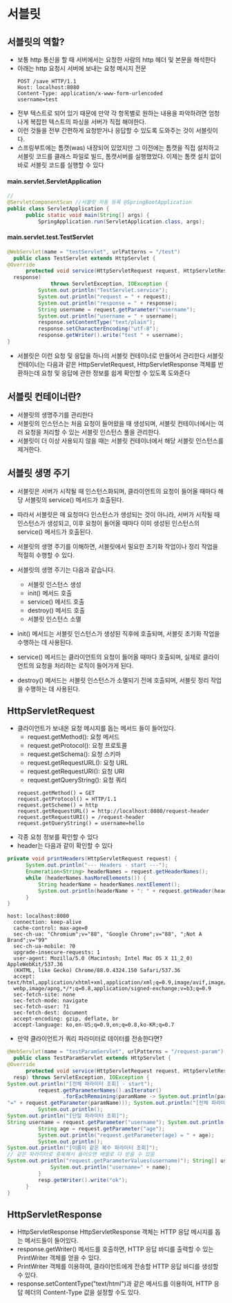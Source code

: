 # 서블릿

## 서블릿의 역할?

- 보통 http 통신을 할 때 서버에서는 요청한 사람의 http 헤더 및 본문을 해석한다
- 아래는 http 요청시 서버에 보내는 요청 메시지 전문
  ```text
  POST /save HTTP/1.1
  Host: localhost:8080
  Content-Type: application/x-www-form-urlencoded
  username=test
  ```
- 전부 텍스트로 되어 있기 때문에 만약 각 항목별로 원하는 내용을 파악하려면 엄청나게 복잡한 텍스트의 파싱을 서버가 직접 해야한다.
- 이런 것들을 전부 간편하게 요청받거나 응답할 수 있도록 도와주는 것이 서블릿이다.
- 스프링부트에는 톰캣(was) 내장되어 있었지만 그 이전에는 톰캣을 직접 설치하고 서블릿 코드를 클래스 파일로 빌드, 톰캣서버를 실행했었다. 이제는 톰캣 설치 없이 바로 서블릿 코드를 실행할 수 있다

#### main.servlet.ServletApplication

```java
//
@ServletComponentScan //서블릿 자동 등록 @SpringBootApplication
public class ServletApplication {
      public static void main(String[] args) {
          SpringApplication.run(ServletApplication.class, args);
```

#### main.servlet.test.TestServlet

```java
@WebServlet(name = "testServlet", urlPatterns = "/test")
  public class TestServlet extends HttpServlet {
@Override
      protected void service(HttpServletRequest request, HttpServletResponse
  response)
              throws ServletException, IOException {
          System.out.println("TestServlet.service");
          System.out.println("request = " + request);
          System.out.println("response = " + response);
          String username = request.getParameter("username");
          System.out.println("username = " + username);
          response.setContentType("text/plain");
          response.setCharacterEncoding("utf-8");
          response.getWriter().write("test " + username);
}
```

- 서블릿은 이런 요청 및 응답을 하나의 서블릿 컨테이너로 만들어서 관리한다 서블릿 컨테이너는 다음과 같은 HttpServletRequest, HttpServletResponse 객체를 반환하는데 요청 및 응답에 관한 정보를 쉽게 확인할 수 있도록 도와준다

## 서블릿 컨테이너란?

- 서블릿의 생명주기를 관리한다
- 서블릿의 인스턴스는 처음 요청이 들어왔을 때 생성되며, 서블릿 컨테이너에서는 여러 요청을 처리할 수 있는 서블릿 인스턴스 풀을 관리한다.
- 서블릿이 더 이상 사용되지 않을 때는 서블릿 컨테이너에서 해당 서블릿 인스턴스를 제거한다.

## 서블릿 생명 주기

- 서블릿은 서버가 시작될 때 인스턴스화되며, 클라이언트의 요청이 들어올 때마다 해당 서블릿의 service() 메서드가 호출된다.
- 따라서 서블릿은 매 요청마다 인스턴스가 생성되는 것이 아니라, 서버가 시작될 때 인스턴스가 생성되고, 이후 요청이 들어올 때마다 이미 생성된 인스턴스의 service() 메서드가 호출된다.
- 서블릿의 생명 주기를 이해하면, 서블릿에서 필요한 초기화 작업이나 정리 작업을 적절히 수행할 수 있다.

- 서블릿의 생명 주기는 다음과 같습니다.

  - 서블릿 인스턴스 생성
  - init() 메서드 호출
  - service() 메서드 호출
  - destroy() 메서드 호출
  - 서블릿 인스턴스 소멸

- init() 메서드는 서블릿 인스턴스가 생성된 직후에 호출되며, 서블릿 초기화 작업을 수행하는 데 사용된다.
- service() 메서드는 클라이언트의 요청이 들어올 때마다 호출되며, 실제로 클라이언트의 요청을 처리하는 로직이 들어가게 된다.
- destroy() 메서드는 서블릿 인스턴스가 소멸되기 전에 호출되며, 서블릿 정리 작업을 수행하는 데 사용된다.

## HttpServletRequest

- 클라이언트가 보내온 요청 메시지를 돕는 메서드 들이 들어있다.
  - request.getMethod(): 요청 메서드
  - request.getProtocol(): 요청 프로토콜
  - request.getSchema(): 요청 스키마
  - request.getRequestURL(): 요청 URL
  - request.getRequestURI(): 요청 URI
  - request.getQueryString(): 요청 쿼리
  ```text
  request.getMethod() = GET
  request.getProtocol() = HTTP/1.1
  request.getScheme() = http
  request.getRequestURL() = http://localhost:8080/request-header
  request.getRequestURI() = /request-header
  request.getQueryString() = username=hello
  ```
- 각종 요청 정보를 확인할 수 있다
- header는 다음과 같이 확인할 수 있다

```java
private void printHeaders(HttpServletRequest request) {
      System.out.println("--- Headers - start ---");
      Enumeration<String> headerNames = request.getHeaderNames();
      while (headerNames.hasMoreElements()) {
          String headerName = headerNames.nextElement();
          System.out.println(headerName + ": " + request.getHeader(headerName));
      }
}
```

```text
host: localhost:8080
  connection: keep-alive
  cache-control: max-age=0
  sec-ch-ua: "Chromium";v="88", "Google Chrome";v="88", ";Not A Brand";v="99"
  sec-ch-ua-mobile: ?0
  upgrade-insecure-requests: 1
  user-agent: Mozilla/5.0 (Macintosh; Intel Mac OS X 11_2_0) AppleWebKit/537.36
  (KHTML, like Gecko) Chrome/88.0.4324.150 Safari/537.36
  accept: text/html,application/xhtml+xml,application/xml;q=0.9,image/avif,image/
  webp,image/apng,*/*;q=0.8,application/signed-exchange;v=b3;q=0.9
  sec-fetch-site: none
  sec-fetch-mode: navigate
  sec-fetch-user: ?1
  sec-fetch-dest: document
  accept-encoding: gzip, deflate, br
  accept-language: ko,en-US;q=0.9,en;q=0.8,ko-KR;q=0.7
```

- 만약 클라이언트가 쿼리 파라미터로 데이터를 전송한다면?

```Java
@WebServlet(name = "testParamServlet", urlPatterns = "/request-param")
  public class TestParamServlet extends HttpServlet {
@Override
      protected void service(HttpServletRequest request, HttpServletResponse
  resp) throws ServletException, IOException {
System.out.println("[전체 파라미터 조회] - start");
          request.getParameterNames().asIterator()
                  .forEachRemaining(paramName -> System.out.println(paramName +
"=" + request.getParameter(paramName))); System.out.println("[전체 파라미터 조회] - end");
          System.out.println();
System.out.println("[단일 파라미터 조회]");
String username = request.getParameter("username"); System.out.println("request.getParameter(username) = " + username);
          String age = request.getParameter("age");
          System.out.println("request.getParameter(age) = " + age);
          System.out.println();
System.out.println("[이름이 같은 복수 파라미터 조회]");
// 같은 파라미터로 중복해서 들어오면 배열로 다 받을 수 있음
System.out.println("request.getParameterValues(username)"); String[] usernames = request.getParameterValues("username"); for (String name : usernames) {
              System.out.println("username=" + name);
          }
          resp.getWriter().write("ok");
      }
}
```

## HttpServletResponse

- HttpServletResponse
  HttpServletResponse 객체는 HTTP 응답 메시지를 돕는 메서드들이 들어있다.
- response.getWriter() 메서드를 호출하면, HTTP 응답 바디를 출력할 수 있는 PrintWriter 객체를 얻을 수 있다.
- PrintWriter 객체를 이용하여, 클라이언트에게 전송할 HTTP 응답 바디를 생성할 수 있다.
- response.setContentType("text/html")과 같은 메서드를 이용하여, HTTP 응답 헤더의 Content-Type 값을 설정할 수도 있다.
